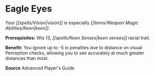 ﻿---
cssclass: [feats]

---
# Eagle Eyes

Your _[[spells/Vision|vision]]_ is especially _[[items/Weapon Magic Abilities/Keen|keen]]_.

**Prerequisites:** Wis 13, _[[spells/Keen Senses|keen senses]]_ racial trait.

**Benefit:** You ignore up to -5 in penalties due to distance on visual Perception checks, allowing you to see accurately at much greater distances than most.

**Source** Advanced Player's Guide